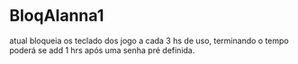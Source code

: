 # BloqAlanna1
atual
bloqueia os teclado dos jogo a cada 3 hs de uso, 
terminando o tempo poderá se add 1 hrs após uma senha pré definida.
